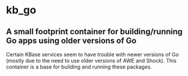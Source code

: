 # kb_go
## A small footprint container for building/running Go apps using older versions of Go

Certain KBase services seem to have trouble with newer versions of Go (mostly due to
the need to use older versions of AWE and Shock). This container is a base for building
and running these packages.
